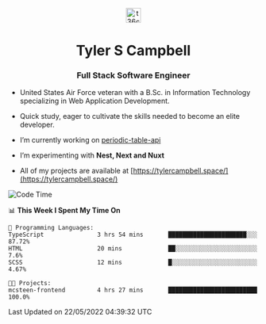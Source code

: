 <p align="center">
<a href="https://www.linkedin.com/in/t36campbell" target="blank"><img align="center" src="https://ik.imagekit.io/t36campbell/Portfolio/linkedin.png.original_m8bbGgPh6.png" alt="t36campbell" height="30" width="30" /></a>
</p>
<h1 align="center">Tyler S Campbell</h1>
<h3 align="center">Full Stack Software Engineer</h3>

* United States Air Force veteran with a B.Sc. in Information Technology specializing in Web Application Development. 

* Quick study, eager to cultivate the skills needed to become an elite developer.

* I’m currently working on [periodic-table-api](https://github.com/t36campbell/periodic-table-api)

* I’m experimenting with **Nest, Next and Nuxt**

* All of my projects are available at [https://tylercampbell.space/](https://tylercampbell.space/)

<!--START_SECTION:waka-->
![Code Time](http://img.shields.io/badge/Code%20Time-1%2C632%20hrs%2028%20mins-blue)

📊 **This Week I Spent My Time On** 

```text
💬 Programming Languages: 
TypeScript               3 hrs 54 mins       ██████████████████████░░░   87.72% 
HTML                     20 mins             ██░░░░░░░░░░░░░░░░░░░░░░░   7.6% 
SCSS                     12 mins             █░░░░░░░░░░░░░░░░░░░░░░░░   4.67%

🐱‍💻 Projects: 
mcsteen-frontend         4 hrs 27 mins       █████████████████████████   100.0%

```


 Last Updated on 22/05/2022 04:39:32 UTC
<!--END_SECTION:waka-->
